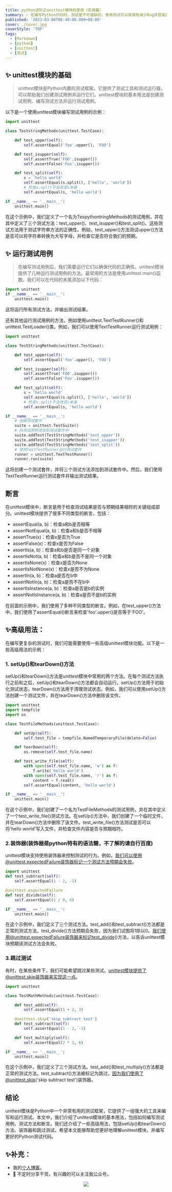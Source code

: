 ```yaml
---
title: python进阶之unittest模块的使用（实用篇）
summary: ✍️ 在编写Python代码时，测试是不可或缺的。使用测试可以有效地减少Bug并提高代码质量。Python自带了一个内置的测试框架——unittest模块，它可以帮助我们编写和运行测试用例。unittest模块的基础
published: '2023-03-04T06:49:00.000+08:00'
cover: ./cover.jpg
coverStyle: 'TOP'
tags:
  - [Markdown]
  - [python]
  - [unittest]
  - [测试]
---
```


## ✨ unittest模块的基础

> unittest模块是Python内置的测试框架。它提供了测试工具和测试运行器，可以帮助我们创建测试用例并运行它们。unittest模块的基本用法是创建测试用例、编写测试方法并运行测试用例。

以下是一个使用unittest模块编写测试用例的示例：

```python
import unittest

class TeststringMethods(unittest.TestCase):

    def test_upper(self):
        self.assertEqual('foo'.upper(), 'FOO')

    def test_isupper(self):
        self.assertTrue('FOO'.isupper())
        self.assertFalse('Foo'.isupper())

    def test_split(self):
        s = 'hello world'
        self.assertEqual(s.split(), ['hello', 'world'])
        # 检查s.split不会改变s本身
        self.assertEqual(s, 'hello world')

if __name__ == '__main__':
    unittest.main()

```
在这个示例中，我们定义了一个名为TespythontringMethods的测试用例，并在其中定义了三个测试方法：test_upper()、test_isupper()和test_split()。这些测试方法用于测试字符串方法的正确性。例如，test_upper()方法测试upper()方法是否可以将字符串转换为大写字母，并检查它是否符合我们的预期。

## ✨ 运行测试用例
> 在编写测试用例后，我们需要运行它们以确保代码的正确性。unittest模块提供了几种运行测试用例的方法。最常用的方法是使用unittest.main()函数。我们可以在代码的末尾添加以下代码：

```python
import unittest
if __name__ == '__main__':
    unittest.main()
```
这将运行所有测试方法，并输出测试结果。

还有其他运行测试用例的方法，例如使用unittest.TextTestRunner()和unittest.TestLoader()类。例如，我们可以使用TextTestRunner运行测试用例：

```python
import unittest

class TestStringMethods(unittest.TestCase):

    def test_upper(self):
        self.assertEqual('foo'.upper(), 'FOO')

    def test_isupper(self):
        self.assertTrue('FOO'.isupper())
        self.assertFalse('Foo'.isupper())

    def test_split(self):
        s = 'hello world'
        self.assertEqual(s.split(), ['hello', 'world'])
        # 检查s.split不会改变s本身
        self.assertEqual(s, 'hello world')

if __name__ == '__main__':
    # 创建测试套件
    suite = unittest.TestSuite()
    # 将测试用例添加到测试套件中
    suite.addTest(TestStringMethods('test_upper'))
    suite.addTest(TestStringMethods('test_isupper'))
    suite.addTest(TestStringMethods('test_split'))
    # 使用TextTestRunner运行测试套件
    runner = unittest.TextTestRunner()
    runner.run(suite)

```
这将创建一个测试套件，并将三个测试方法添加到测试套件中。然后，我们使用TextTestRunner运行测试套件并输出测试结果。



## 断言

在unittest模块中，断言是用于检查测试结果是否与预期结果相符的关键组成部分。unittest模块提供了很多不同类型的断言，包括：

-    assertEqual(a, b)：检查a和b是否相等
-    assertNotEqual(a, b)：检查a和b是否不相等
-    assertTrue(x)：检查x是否为True
-    assertFalse(x)：检查x是否为False
-    assertIs(a, b)：检查a和b是否是同一个对象
-    assertIsNot(a, b)：检查a和b是否不是同一个对象
-    assertIsNone(x)：检查x是否为None
-    assertIsNotNone(x)：检查x是否不为None
-    assertIn(a, b)：检查a是否在b中
-    assertNotIn(a, b)：检查a是否不在b中
-    assertIsInstance(a, b)：检查a是否是b的实例
-    assertNotIsInstance(a, b)：检查a是否不是b的实例

在前面的示例中，我们使用了多种不同类型的断言。例如，在test_upper()方法中，我们使用了assertEqual()断言来检查'foo'.upper()是否等于'FOO'。

## ✨高级用法：
在编写更复杂的测试时，我们可能需要使用一些高级unittest模块功能。以下是一些高级用法的示例：
### 1. setUp()和tearDown()方法
setUp()和tearDown()方法是unittest模块中常用的两个方法。在每个测试方法执行之前和之后，setUp()和tearDown()方法都会自动运行。setUp()方法用于初始化测试状态，tearDown()方法用于清理测试状态。例如，我们可以使用setUp()方法创建一个测试文件，并在tearDown()方法中删除该文件。
```python
import unittest
import tempfile
import os

class TestFileMethods(unittest.TestCase):

    def setUp(self):
        self.test_file = tempfile.NamedTemporaryFile(delete=False)

    def tearDown(self):
        os.remove(self.test_file.name)

    def test_write_file(self):
        with open(self.test_file.name, 'w') as f:
            f.write('hello world')
        with open(self.test_file.name, 'r') as f:
            content = f.read()
        self.assertEqual(content, 'hello world')

if __name__ == '__main__':
    unittest.main()

```
在这个示例中，我们创建了一个名为TestFileMethods的测试用例，并在其中定义了一个test_write_file()测试方法。在setUp()方法中，我们创建了一个临时文件，并在tearDown()方法中删除了该文件。test_write_file()方法测试是否可以将'hello world'写入文件，并检查文件内容是否与预期相符。
### 2.装饰器(装饰器是python特有的语法糖，不了解的请自行百度)
unittest模块支持使用装饰器来控制测试的行为。例如，我们可以使用@unittest.expectedFailure装饰器标记一个测试方法预期会失败。
```python
import unittest
def test_subtract(self):
    self.assertEqual(1 - 2, -1)

@unittest.expectedFailure
def test_divide(self):
    self.assertEqual(1 / 0, 0)

if __name__ == '__main__':
    unittest.main()
```
在这个示例中，我们定义了三个测试方法。test_add()和test_subtract()方法都是正常的测试方法。test_divide()方法预期会失败，因为我们试图将1除以0。我们使用@unittest.expectedFailure装饰器来标记test_divide()方法，以告诉unittest模块预期该测试方法会失败。
### 3.跳过测试

有时，在某些条件下，我们可能希望跳过某些测试。unittest模块提供了@unittest.skip装饰器来实现这一点。
```python
import unittest

class TestMathMethods(unittest.TestCase):

    def test_add(self):
        self.assertEqual(1 + 2, 3)

    @unittest.skip('skip subtract test')
    def test_subtract(self):
        self.assertEqual(1 - 2, -1)

    def test_multiply(self):
        self.assertEqual(2 * 3, 6)

if __name__ == '__main__':
    unittest.main()
```
在这个示例中，我们定义了三个测试方法。test_add()和test_multiply()方法都是正常的测试方法。test_subtract()方法被标记为跳过，因为我们使用了@unittest.skip('skip subtract test')装饰器。

## 结论
unittest模块是Python中一个非常有用的测试框架，它提供了一组强大的工具来编写和运行测试。本文中，我们介绍了unittest模块的基本用法，包括如何编写测试用例、测试方法和断言。我们还介绍了一些高级用法，包括setUp()和tearDown()方法、装饰器和跳过测试。希望本文能够帮助您更好地理解unittest模块，并编写更好的Python测试代码。

## ✨补充：

- 我的[个人博客](https://blog-yancyuu.vercel.app/)。
- 🚀 不定时分享干货，有兴趣的可以关注我公众号。

<div align="center"><img src="https://my-bucket-1259813675.cos-website.ap-guangzhou.myqcloud.com/wordpress/2022/05/20220504120500968-300x300.jpg">
</div>

